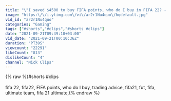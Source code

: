 ```yaml
---
title: "\"I saved $4500 to buy FIFA points, who do I buy in FIFA 22? - PLEASE DON'T DO THAT\""
image: "https:\/\/i.ytimg.com\/vi\/ar2r1Nu4quo\/hqdefault.jpg"
vid_id: "ar2r1Nu4quo"
categories: "Gaming"
tags: ["#shorts​","#clips","#shorts​ #clips"]
date: "2021-09-21T09:49:10+03:00"
vid_date: "2021-09-21T00:10:36Z"
duration: "PT39S"
viewcount: "22291"
likeCount: "813"
dislikeCount: "4"
channel: "Nick Clips"
---
```

{% raw %}#shorts #clips<br /><br />fifa 22, fifa22, FIFA points, who do I buy, trading advice, fifa21, fut, fifa, ultimate team, fifa 21 ultimate,{% endraw %}
